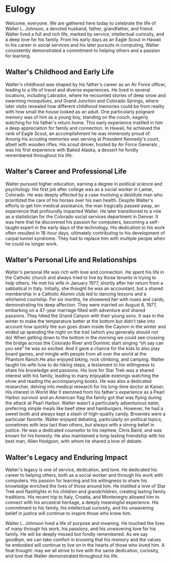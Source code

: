 # Eulogy
Welcome, everyone. We are gathered here today to celebrate the life of Walter L. Johnson, a devoted husband, father, grandfather, and friend. Walter lived a full and rich life, marked by service, intellectual curiosity, and a deep love for his family. From his early days as an Eagle Scout in Hawaii to his career in social services and his later pursuits in computing, Walter consistently demonstrated a commitment to helping others and a passion for learning.


## Walter's Childhood and Early Life
Walter's childhood was shaped by his father's career as an Air Force officer, leading to a life of travel and diverse experiences. He lived in several locations, including Labrador, where he recounted stories of deep snow and swarming mosquitoes, and Grand Junction and Colorado Springs, where later visits revealed how different childhood memories could be from reality with how small the house looked as an adult. One particularly poignant memory was of him as a young boy, standing on the couch, eagerly watching for his father's return home. This early experience instilled in him a deep appreciation for family and connection. In Hawaii, he achieved the rank of Eagle Scout, an accomplishment he was immensely proud of. Among his scouting memories was serving at President Kennedy's court, albeit with wooden rifles. His scout dinner, hosted by Air Force Generals , was his first experience with Baked Alaska, a dessert he fondly remembered throughout his life.

## Walter's Career and Professional Life
Walter pursued higher education, earning a degree in political science and psychology. His first job after college was as a social worker in Lamar, Colorado. He was deeply affected by a case involving a destitute man who prioritized the care of his horses over his own health. Despite Walter's efforts to get him medical assistance, the man tragically passed away, an experience that profoundly impacted Walter. He later transitioned to a role as a statistician for the Colorado social services department in Denver. It was here that he discovered his passion for computers, becoming a self-taught expert in the early days of the technology. His dedication to his work often resulted in 18-hour days, ultimately contributing to his development of carpal tunnel syndrome. They had to replace him with multiple people when he could no longer work.

## Walter's Personal Life and Relationships
Walter's personal life was rich with love and connection. He spent his life in the Catholic church and always tried to live by those tenants in trying to help others. He met his wife in January 1977, shortly after her return from a sabbatical in Italy. Initially, she thought he was an accountant, but a shared membership in a Catholic Alumni club led to dancing lessons and a whirlwind courtship.   For six months, he showered her with roses and cards, demonstrating his deep affection. They were married on August 6, 1977, embarking on a 47-year marriage filled with adventure and shared passions. They hiked the Grand Canyon with their young sons. It was in the winter to make the temperature better at the bottom but didn’t take into account how quickly the sun goes down inside the Caynon in the winter and ended up spending the night on the trail (which you generally should not do) When getting down to the bottom in the morning we could see crossing the bridge across the Colorado River and Dominic start singing “oh say can you see” he was so excited. And it gave a chance for the kids to also play board games, and mingle with people from all over the world at the Phantom Ranch.He also enjoyed biking, rock climbing, and camping. Walter taught his wife how to do hiking steps, a testament to his willingness to share his knowledge and passions. 
His love for Star Trek was a shared interest with his family, leading to many enjoyable evenings watching the show and reading the accompanying books. He was also a dedicated researcher, delving into medical research for his long-time doctor at Kaiser. His interest in World War II stemmed from his father's experience as a Pearl Harbor survivor and an American flag the family got that was flying during the attack at Pearl Harbor. 
Walter wasn’t a particularly adventurous eater, preferring simple meals like beef stew and hamburgers. However, he had a sweet tooth and always kept a stash of high-quality candy. Brownies were a particular favorite. 
Walter enjoyed debating, particularly on political topics, sometimes with less tact than others, but always with a strong belief in justice. He was a dedicated counselor to his nephew, Chris Baird, and was known for his honesty. He also maintained a long-lasting friendship with his best man, Allen Hodgson, with whom he shared a love of debate.

## Walter's Legacy and Enduring Impact
Walter's legacy is one of service, dedication, and love. He dedicated his career to helping others, both as a social worker and through his work with computers. His passion for learning and his willingness to share his knowledge enriched the lives of those around him. He instilled a love of Star Trek and flashlights in his children and grandchildren, creating lasting family traditions. His recent trip to Italy, Croatia, and Montenegro allowed him to connect with his ancestral heritage, a deeply meaningful experience. His commitment to his family, his intellectual curiosity, and his unwavering belief in justice will continue to inspire those who knew him.


Walter L. Johnson lived a life of purpose and meaning. He touched the lives of many through his work, his passions, and his unwavering love for his family. He will be deeply missed but fondly remembered. As we say goodbye, we can take comfort in knowing that his memory and the values he embodied will continue to live on in the hearts of those who loved him. A final thought: may we all strive to live with the same dedication, curiosity, and love that Walter demonstrated throughout his life.

